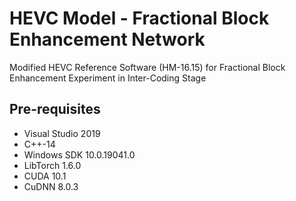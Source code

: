 # HEVC Model - Fractional Block Enhancement Network
Modified HEVC Reference Software (HM-16.15) for Fractional Block Enhancement Experiment in Inter-Coding Stage

## Pre-requisites
- Visual Studio 2019
- C++-14
- Windows SDK 10.0.19041.0
- LibTorch 1.6.0
- CUDA 10.1
- CuDNN 8.0.3
